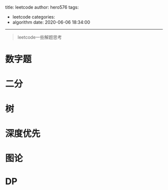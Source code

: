 title: leetcode
author: hero576
tags:
  - leetcode
categories:
  - algorithm
date: 2020-06-06 18:34:00
---
> leetcode一些解题思考
<!--more-->

# 数字题

# 二分

# 树

# 深度优先

# 图论

# DP
